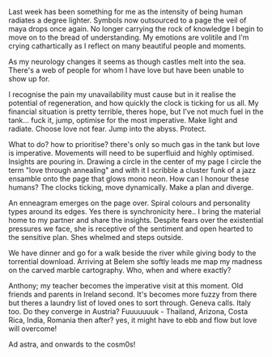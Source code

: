 Last week has been something for me as the intensity of being human radiates a degree lighter. Symbols now outsourced to a page the veil of maya drops once again. No longer carrying the rock of knowledge I begin to move on to the bread of understanding. My emotions are volitile and I'm crying cathartically as I reflect on many beautiful people and moments. 

As my neurology changes it seems as though castles melt into the sea. There's a web of people for whom I have love but have been unable to show up for. 

I recognise the pain my unavailability must cause but in it realise the potential of regeneration, and how quickly the clock is ticking for us all. My financial situation is pretty terrible, theres hope, but I've not much fuel in the tank... fuck it, jump, optimise for the most imperative. Make light and radiate. Choose love not fear. Jump into the abyss. Protect. 

What to do? how to prioritise? there's only so much gas in the tank but love is imperative. Movements will need to be superfluid and highly optimised. Insights are pouring in. Drawing a circle in the center of my page I circle the term "love through annealing" and with it I scribble a cluster funk of a jazz ensamble onto the page that glows mono neon. How can I honour these humans? The clocks ticking, move dynamically. Make a plan and diverge. 

An enneagram emerges on the page over. Spiral colours and personality types around its edges. Yes there is synchronicity here.. I bring the material home to my partner and share the insights. Despite fears over the existential pressures we face, she is receptive of the sentiment and open hearted to the sensitive plan. Shes whelmed and steps outside. 

We have dinner and go for a walk beside the river while giving body to the torrential download. Arriving at Belem she softly leads me map my madness on the carved marble cartography. Who, when and where exactly? 

Anthony; my teacher becomes the imperative visit at this moment. Old friends and parents in Ireland second. It's becomes more fuzzy from there but theres a laundry list of loved ones to sort through. Geneva calls. Italy too. Do they converge in Austria? Fuuuuuuuk - Thailand, Arizona, Costa Rica, India, Romania then after? yes, it might have to ebb and flow but love will overcome! 

Ad astra, and onwards to the cosm0s!







